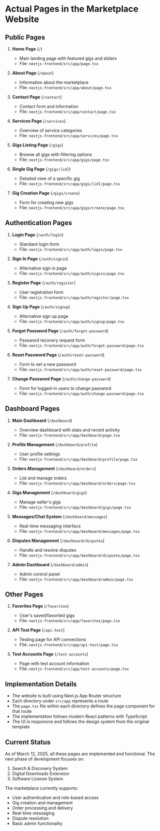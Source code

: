 # Actual Pages in the Marketplace Website

## Public Pages
1. **Home Page** (`/`)
   - Main landing page with featured gigs and sliders
   - File: `nextjs-frontend/src/app/page.tsx`

2. **About Page** (`/about`)
   - Information about the marketplace
   - File: `nextjs-frontend/src/app/about/page.tsx`

3. **Contact Page** (`/contact`)
   - Contact form and information
   - File: `nextjs-frontend/src/app/contact/page.tsx`

4. **Services Page** (`/services`)
   - Overview of service categories
   - File: `nextjs-frontend/src/app/services/page.tsx`

5. **Gigs Listing Page** (`/gigs`)
   - Browse all gigs with filtering options
   - File: `nextjs-frontend/src/app/gigs/page.tsx`

6. **Single Gig Page** (`/gigs/[id]`)
   - Detailed view of a specific gig
   - File: `nextjs-frontend/src/app/gigs/[id]/page.tsx`

7. **Gig Creation Page** (`/gigs/create`)
   - Form for creating new gigs
   - File: `nextjs-frontend/src/app/gigs/create/page.tsx`

## Authentication Pages
1. **Login Page** (`/auth/login`)
   - Standard login form
   - File: `nextjs-frontend/src/app/auth/login/page.tsx`

2. **Sign In Page** (`/auth/signin`)
   - Alternative sign in page
   - File: `nextjs-frontend/src/app/auth/signin/page.tsx`

3. **Register Page** (`/auth/register`)
   - User registration form
   - File: `nextjs-frontend/src/app/auth/register/page.tsx`

4. **Sign Up Page** (`/auth/signup`)
   - Alternative sign up page
   - File: `nextjs-frontend/src/app/auth/signup/page.tsx`

5. **Forgot Password Page** (`/auth/forgot-password`)
   - Password recovery request form
   - File: `nextjs-frontend/src/app/auth/forgot-password/page.tsx`

6. **Reset Password Page** (`/auth/reset-password`)
   - Form to set a new password
   - File: `nextjs-frontend/src/app/auth/reset-password/page.tsx`

7. **Change Password Page** (`/auth/change-password`)
   - Form for logged-in users to change password
   - File: `nextjs-frontend/src/app/auth/change-password/page.tsx`

## Dashboard Pages
1. **Main Dashboard** (`/dashboard`)
   - Overview dashboard with stats and recent activity
   - File: `nextjs-frontend/src/app/dashboard/page.tsx`

2. **Profile Management** (`/dashboard/profile`)
   - User profile settings
   - File: `nextjs-frontend/src/app/dashboard/profile/page.tsx`

3. **Orders Management** (`/dashboard/orders`)
   - List and manage orders
   - File: `nextjs-frontend/src/app/dashboard/orders/page.tsx`

4. **Gigs Management** (`/dashboard/gigs`)
   - Manage seller's gigs
   - File: `nextjs-frontend/src/app/dashboard/gigs/page.tsx`

5. **Messages/Chat System** (`/dashboard/messages`)
   - Real-time messaging interface
   - File: `nextjs-frontend/src/app/dashboard/messages/page.tsx`

6. **Disputes Management** (`/dashboard/disputes`)
   - Handle and resolve disputes
   - File: `nextjs-frontend/src/app/dashboard/disputes/page.tsx`

7. **Admin Dashboard** (`/dashboard/admin`)
   - Admin control panel
   - File: `nextjs-frontend/src/app/dashboard/admin/page.tsx`

## Other Pages
1. **Favorites Page** (`/favorites`)
   - User's saved/favorited gigs
   - File: `nextjs-frontend/src/app/favorites/page.tsx`

2. **API Test Page** (`/api-test`)
   - Testing page for API connections
   - File: `nextjs-frontend/src/app/api-test/page.tsx`

3. **Test Accounts Page** (`/test-accounts`)
   - Page with test account information
   - File: `nextjs-frontend/src/app/test-accounts/page.tsx`

## Implementation Details

- The website is built using Next.js App Router structure
- Each directory under `src/app` represents a route
- The `page.tsx` file within each directory defines the page component for that route
- The implementation follows modern React patterns with TypeScript
- The UI is responsive and follows the design system from the original template

## Current Status

As of March 12, 2025, all these pages are implemented and functional. The next phase of development focuses on:

1. Search & Discovery System
2. Digital Downloads Extension
3. Software License System

The marketplace currently supports:
- User authentication and role-based access
- Gig creation and management
- Order processing and delivery
- Real-time messaging
- Dispute resolution
- Basic admin functionality 
